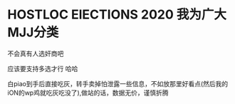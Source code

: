 # HOSTLOC ElECTIONS 2020  我为广大MJJ分类


<img src="static/image/smiley/default/shocked.gif" smilieid="6" border="0" alt="" />不会真有人选奸商吧

应该要支持多选才行 哈哈

白piao到手后直接吃灰，转手卖掉怕泄露一些信息，不如放那里好看点(然后我的iON的wp鸡就吃灰吃没了<img src="static/image/smiley/default/cry.gif" smilieid="4" border="0" alt="" />),做站的话，数据无价，谨慎折腾
